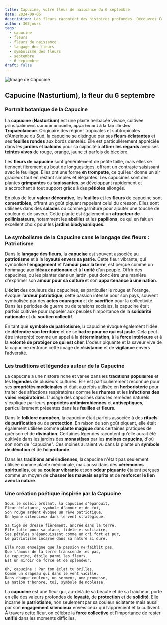 ```yaml
---
title: Capucine, votre fleur de naissance du 6 septembre
date: 2024-09-06
description: Les fleurs racontent des histoires profondes. Découvrez Capucine, votre fleur de naissance du 6 septembre, ses symboles et récits fascinants. Plongez dans sa signification et son langage unique dans l'art floral.
author: 365jours
tags:
  - capucine
  - fleurs
  - fleurs de naissance
  - langage des fleurs
  - symbolisme des fleurs
  - septembre
  - 6 septembre
draft: false
---
```



![Image de Capucine](https://cdn.pixabay.com/photo/2014/06/15/19/52/nasturtium-369479_1280.jpg#center)


## Capucine (Nasturtium), la fleur du 6 septembre

### Portrait botanique de la Capucine

La **capucine** (**Nasturtium**) est une plante herbacée vivace, cultivée principalement comme annuelle, appartenant à la famille des **Tropaeolaceae**. Originaire des régions tropicales et subtropicales d'Amérique du Sud, la capucine se distingue par ses **fleurs éclatantes** et ses **feuilles rondes** aux bords dentelés. Elle est particulièrement appréciée dans les **jardins** et **balcons** pour sa capacité à **attirer les regards** avec ses **teintes vives** de rouge, orange, jaune et parfois de bicolore.

Les **fleurs de capucine** sont généralement de petite taille, mais elles se tiennent fièrement au bout de longues tiges, offrant un contraste saisissant avec le feuillage. Elles ont une forme **en trompette**, ce qui leur donne un air gracieux tout en restant simples et élégantes. Les capucines sont des plantes **grimpantes** ou **tapissantes**, se développant rapidement et s'accrochant à tout support grâce à des **pétioles** allongés.

En plus de leur **valeur décorative**, les **feuilles** et les **fleurs** de capucine sont **comestibles**, offrant un goût piquant rappelant celui du cresson. Elles sont utilisées dans des **salades** ou comme garniture pour ajouter une touche de couleur et de saveur. Cette plante est également un **attracteur de pollinisateurs**, notamment les **abeilles** et les **papillons**, ce qui en fait un excellent choix pour les **jardins biodynamiques**.

### Le symbolisme de la Capucine dans le langage des fleurs : Patriotisme

Dans le **langage des fleurs**, la **capucine** est souvent associée au **patriotisme** et à la **loyauté envers sa patrie**. Cette fleur vibrante, qui symbolise l'**engagement** et l'**amour pour la terre**, est perçue comme un hommage aux **idéaux nationaux** et à l’**unité** d’un peuple. Offrir des capucines, ou les planter dans un jardin, peut donc être une manière d'exprimer son **amour pour sa culture** et son **appartenance à une nation**.

L’**éclat** des couleurs des capucines, en particulier le rouge et l'orange, évoque l’**ardeur patriotique**, cette passion intense pour son pays, souvent symbolisée par des **actes courageux** et de **sacrifice** pour la collectivité. Dans les périodes de guerre ou de tensions sociales, la capucine était parfois cultivée pour rappeler aux peuples l'importance de la **solidarité nationale** et du **soutien collectif**.

En tant que **symbole de patriotisme**, la capucine évoque également l’idée de **défendre son territoire** et de se **battre pour ce qui est juste**. Cela peut être interprété comme un appel à la **détermination**, à la **force intérieure** et à la **volonté de protéger ce qui est cher**. L'odeur piquante et la saveur vive de la capucine renforce cette image de **résistance** et de **vigilance** envers l’adversité.

### Les traditions et légendes autour de la Capucine

La capucine a une histoire riche et variée dans les **traditions populaires** et les **légendes** de plusieurs cultures. Elle est particulièrement reconnue pour ses **propriétés médicinales** et était autrefois utilisée en **herboristerie** pour traiter des affections respiratoires comme les **rhumes** et les **infections des voies respiratoires**. L'usage des capucines dans les remèdes naturels s'explique par leurs **propriétés antimicrobiennes** et **antiseptiques**, particulièrement présentes dans les **feuilles** et **fleurs**.

Dans le **folklore européen**, la capucine était parfois associée à des **rituels de purification** ou de **protection**. En raison de son goût piquant, elle était également utilisée comme **plante magique** dans certaines pratiques de guérison et de **divination**. Certaines légendes racontent qu'elle aurait été cultivée dans les jardins des **monastères** par les **moines capucins**, d'où son nom de "capucine". Ces moines auraient vu dans la plante un **symbole de dévotion** et de **foi profonde**.

Dans les **traditions amérindiennes**, la capucine n'était pas seulement utilisée comme plante médicinale, mais aussi dans des **cérémonies spirituelles**, où sa **couleur vibrante** et son **odeur piquante** étaient perçues comme un moyen de **chasser les mauvais esprits** et de **renforcer le lien avec la nature**.

### Une création poétique inspirée par la Capucine

```
Sous le soleil brûlant, la capucine s'épanouit,
Fleur éclatante, symbole d'amour et de foi,
Son rouge ardent évoque un rêve patriotique,
Un hymne silencieux dans le vent stratégique.

Sa tige se dresse fièrement, ancrée dans la terre,
Elle lutte pour sa place, fidèle et solitaire,
Ses pétales s'épanouissent comme un cri fort et pur,
Le patriotisme incarné dans sa nature si dure.

Elle nous enseigne que la passion ne faiblit pas,
Que l'amour de la terre transcende les pas,
La capucine, étoile parmi les fleurs,
Est un miroir de force et de splendeur.

Oh, capucine ! Par ton éclat tu brilles,
Comme un drapeau qui dans le vent vacille,
Dans chaque couleur, un serment, une promesse,
La nation t'honore, toi, symbole de noblesse.
```

La **capucine** est une fleur qui, au-delà de sa beauté et de sa fraîcheur, porte en elle des valeurs profondes de **loyauté**, de **protection** et de **solidité**. Elle incarne le **patriotisme**, non seulement par sa couleur éclatante mais aussi par son **engagement silencieux** envers ceux qui l’apprécient et la cultivent. À travers cette fleur, on célèbre la **force collective** et l'importance de rester **unifié** dans les moments difficiles.